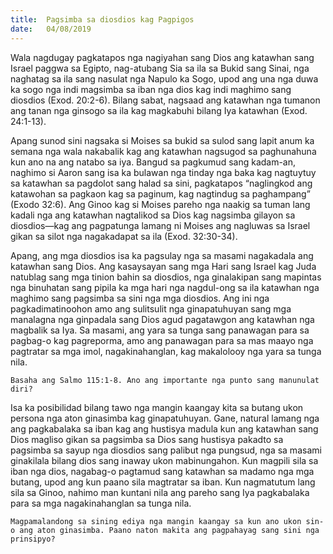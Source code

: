 ```yaml
---
title:  Pagsimba sa diosdios kag Pagpigos
date:   04/08/2019
---
```


Wala nagdugay pagkatapos nga nagiyahan sang Dios ang katawhan sang Israel paggwa sa Egipto, nag-atubang Sia sa ila sa Bukid sang Sinai, nga naghatag sa ila sang nasulat nga Napulo ka Sogo, upod ang una nga duwa ka sogo nga indi magsimba sa iban nga dios kag indi maghimo sang diosdios (Exod. 20:2-6).  Bilang sabat, nagsaad ang katawhan nga tumanon ang tanan nga ginsogo sa ila kag magkabuhi bilang Iya katawhan (Exod. 24:1-13).

Apang sunod sini nagsaka si Moises sa bukid sa sulod sang lapit anum ka semana nga wala nakabalik kag ang katawhan nagsugod sa paghunahuna kun ano na ang natabo sa iya.  Bangud sa pagkumud sang kadam-an, naghimo si Aaron sang isa ka bulawan nga tinday nga baka kag nagtuytuy sa katawhan sa pagdolot sang halad sa sini, pagkatapos “naglingkod ang katawohan sa pagkaon kag sa paginum, kag nagtindug sa paghampang” (Exodo 32:6).  Ang Ginoo kag si Moises pareho nga naakig sa tuman lang kadali nga ang katawhan nagtalikod sa Dios kag nagsimba gilayon sa diosdios—kag ang pagpatunga lamang ni Moises ang nagluwas sa Israel gikan sa silot nga nagakadapat sa ila (Exod. 32:30-34).

Apang, ang mga diosdios isa ka pagsulay nga sa masami nagakadala ang katawhan sang Dios. Ang kasaysayan sang mga Hari sang Israel kag Juda natublag sang mga tinion bahin sa diosdios, nga ginalakipan sang mapintas nga binuhatan sang pipila ka mga hari nga nagdul-ong sa ila katawhan nga maghimo sang pagsimba sa sini nga mga diosdios.  Ang ini nga pagkadimatinoohon amo ang sulitsulit nga ginapatuhuyan sang mga manalagna nga ginpadala sang Dios agud pagatawgon ang katawhan nga magbalik sa Iya.  Sa masami, ang yara sa tunga sang panawagan para sa pagbag-o kag pagreporma, amo ang panawagan para sa mas maayo nga pagtratar sa mga imol, nagakinahanglan, kag makalolooy nga yara sa tunga nila.

`Basaha ang Salmo 115:1-8. Ano ang importante nga punto sang manunulat diri?`

Isa ka posibilidad bilang tawo nga mangin kaangay kita sa butang ukon persona nga aton ginasimba kag ginapatuhuyan.  Gane, natural lamang nga ang pagkabalaka sa iban kag ang hustisya madula kun ang katawhan sang Dios magliso gikan sa pagsimba sa Dios sang hustisya pakadto sa pagsimba sa sayup nga diosdios sang palibut nga pungsud, nga sa masami ginakilala bilang dios sang inaway ukon mabinungahon.  Kun magpili sila sa iban nga dios, nagabag-o pagtamud sang katawhan sa madamo nga mga butang, upod ang kun paano sila magtratar sa iban.  Kun nagmatutum lang sila sa Ginoo, nahimo man kuntani nila ang pareho sang Iya pagkabalaka para sa mga nagakinahanglan sa tunga nila. 

`Magpamalandong sa sining ediya nga mangin kaangay sa kun ano ukon sin-o ang aton ginasimba. Paano naton makita ang pagpahayag sang sini nga prinsipyo?`